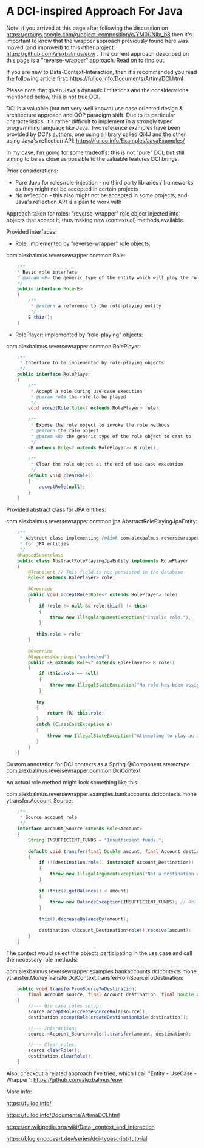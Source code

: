 # A DCI-inspired Approach For Java

Note: if you arrived at this page after following the discussion on https://groups.google.com/g/object-composition/c/YM0UNIIx_b8 
then it's important to know that the wrapper approach previously found here was moved (and improved) to this other project: https://github.com/alexbalmus/euw 
. The current approach described on this page is a "reverse-wrapper" approach. Read on to find out.

If you are new to Data-Context-Interaction, then it's recommended you read the following article first:
https://fulloo.info/Documents/ArtimaDCI.html

Please note that given Java's dynamic limitations and the considerations mentioned below, this is not true DCI.

DCI is a valuable (but not very well known) use case oriented design & architecture approach 
and OOP paradigm shift. Due to its particular characteristics, it's rather difficult to implement in a strongly typed 
programming language like Java. Two reference examples have been provided by DCI's authors, one using a library called 
Qi4J and the other using Java's reflection API: https://fulloo.info/Examples/JavaExamples/ 

In my case, I'm going for some tradeoffs: this is not "pure" DCI, but still aiming to be as close as possible to 
the valuable features DCI brings.

Prior considerations:
- Pure Java for roles/role-injection - no third party libraries / frameworks, as they might not be accepted in certain projects
- No reflection - this also might not be accepted in some projects, and Java's reflection API is a pain to work with

Approach taken for roles: "reverse-wrapper" role object injected into objects that accept it, thus making new (contextual) methods available.

Provided interfaces:

- Role: implemented by "reverse-wrapper" role objects:

com.alexbalmus.reversewrapper.common.Role:

```java
    /**
    * Basic role interface
    * @param <E> the generic type of the entity which will play the role
    */
    public interface Role<E>
    {
        /**
         * @return a reference to the role-playing entity
         */
        E thiz();
    }
```

- RolePlayer: implemented by "role-playing" objects:

com.alexbalmus.reversewrapper.common.RolePlayer:

```java
    /**
     * Interface to be implemented by role-playing objects
     */
    public interface RolePlayer
    {
        /**
         * Accept a role during use-case execution
         * @param role the role to be played
         */
        void acceptRole(Role<? extends RolePlayer> role);
    
        /**
         * Expose the role object to invoke the role methods
         * @return the role object
         * @param <R> the generic type of the role object to cast to
         */
        <R extends Role<? extends RolePlayer>> R role();

        /**
         * Clear the role object at the end of use-case execution
         */   
        default void clearRole()
        {
            acceptRole(null);
        }
    }
```

Provided abstract class for JPA entities:

com.alexbalmus.reversewrapper.common.jpa.AbstractRolePlayingJpaEntity:

```java
    /**
     * Abstract class implementing {@link com.alexbalmus.reversewrapper.common.RolePlayer}
     * for JPA entities
     */
    @MappedSuperclass
    public class AbstractRolePlayingJpaEntity implements RolePlayer 
    {
        @Transient // This field is not persisted in the database
        Role<? extends RolePlayer> role;
        
        @Override
        public void acceptRole(Role<? extends RolePlayer> role) 
        {
            if (role != null && role.thiz() != this)
            {
                throw new IllegalArgumentException("Invalid role.");
            }
            
           this.role = role;
        }
        
        @Override
        @SuppressWarnings("unchecked")
        public <R extends Role<? extends RolePlayer>> R role() 
        {
            if (this.role == null)
            {
                throw new IllegalStateException("No role has been assigned to this entity.");
            }
            
           try
           {
               return (R) this.role;
           }
           catch (ClassCastException e)
           {
               throw new IllegalStateException("Attempting to play an invalid role.");
           }
        }
    }
```

Custom annotation for DCI contexts as a Spring @Component stereotype: com.alexbalmus.reversewrapper.common.DciContext

An actual role method might look something like this:

com.alexbalmus.reversewrapper.examples.bankaccounts.dcicontexts.moneytransfer.Account_Source:

```java
    /**
     * Source account role
     */
    interface Account_Source extends Role<Account> 
    {
        String INSUFFICIENT_FUNDS = "Insufficient funds.";
    
        default void transfer(final Double amount, final Account destination) 
        {
            if (!(destination.role() instanceof Account_Destination)) 
            {
                throw new IllegalArgumentException("Not a destination account.");
            }
    
            if (thiz().getBalance() < amount) 
            {
                throw new BalanceException(INSUFFICIENT_FUNDS); // Rollback.
            }
    
            thiz().decreaseBalanceBy(amount);
    
            destination.<Account_Destination>role().receive(amount);
        }
    }
```

The context would select the objects participating in the use case and call the necessary role methods:

com.alexbalmus.reversewrapper.examples.bankaccounts.dcicontexts.moneytransfer.MoneyTransferDciContext.transferFromSourceToDestination:

```java
    public void transferFromSourceToDestination(
        final Account source, final Account destination, final Double amount)
    {
        //--- Use case roles setup:
        source.acceptRole(createSourceRole(source));
        destination.acceptRole(createDestinationRole(destination));

        //--- Interaction:
        source.<Account_Source>role().transfer(amount, destination);

        //--- Clear roles:
        source.clearRole();
        destination.clearRole();
    }
```

Also, checkout a related approach I've tried, which I call "Entity - UseCase - Wrapper": https://github.com/alexbalmus/euw

More info:

https://fulloo.info/ 

https://fulloo.info/Documents/ArtimaDCI.html

https://en.wikipedia.org/wiki/Data,_context_and_interaction

https://blog.encodeart.dev/series/dci-typescript-tutorial
